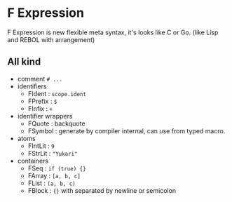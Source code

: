 
# F Expression

F Expression is new flexible meta syntax, it's looks like C or Go. (like Lisp and REBOL with arrangement)

## All kind

- comment `# ...`
- identifiers
  - FIdent : `scope.ident`
  - FPrefix : `$`
  - FInfix : `+`
- identifier wrappers
  - FQuote : backquote
  - FSymbol : generate by compiler internal, can use from typed macro.
- atoms
  - FIntLit : `9`
  - FStrLit : `"Yukari"`
- containers
  - FSeq : `if (true) {}`
  - FArray : `[a, b, c]`
  - FList : `(a, b, c)`
  - FBlock : `{}` with separated by newline or semicolon
